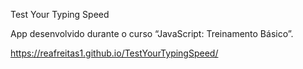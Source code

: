 Test Your Typing Speed

App desenvolvido durante o curso “JavaScript: Treinamento Básico”.

https://reafreitas1.github.io/TestYourTypingSpeed/
